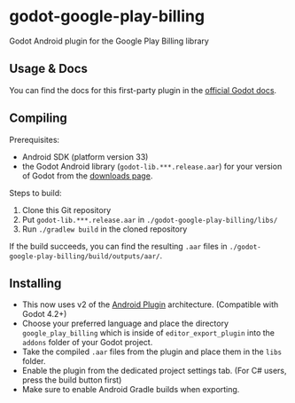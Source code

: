 # godot-google-play-billing
Godot Android plugin for the Google Play Billing library


## Usage & Docs

You can find the docs for this first-party plugin in the [official Godot docs](https://docs.godotengine.org/en/stable/tutorials/platform/android_in_app_purchases.html).


## Compiling

Prerequisites:

- Android SDK (platform version 33)
- the Godot Android library (`godot-lib.***.release.aar`) for your version of Godot from the [downloads page](https://godotengine.org/download).

Steps to build:

1. Clone this Git repository
2. Put `godot-lib.***.release.aar` in `./godot-google-play-billing/libs/`
3. Run `./gradlew build` in the cloned repository

If the build succeeds, you can find the resulting `.aar` files in `./godot-google-play-billing/build/outputs/aar/`.

## Installing
- This now uses v2 of the [Android Plugin](https://docs.godotengine.org/en/stable/tutorials/platform/android/android_plugin.html) architecture. (Compatible with Godot 4.2+)
- Choose your preferred language and place the directory `google_play_billing` which is inside of `editor_export_plugin` into the `addons` folder of your Godot project.
- Take the compiled `.aar` files from the plugin and place them in the `libs` folder.
- Enable the plugin from the dedicated project settings tab. (For C# users, press the build button first)
- Make sure to enable Android Gradle builds when exporting.